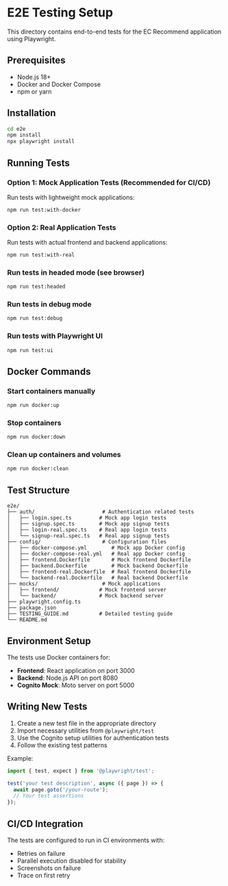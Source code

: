 # E2E Testing Setup

This directory contains end-to-end tests for the EC Recommend application using Playwright.

## Prerequisites

- Node.js 18+
- Docker and Docker Compose
- npm or yarn

## Installation

```bash
cd e2e
npm install
npx playwright install
```

## Running Tests

### Option 1: Mock Application Tests (Recommended for CI/CD)
Run tests with lightweight mock applications:
```bash
npm run test:with-docker
```

### Option 2: Real Application Tests
Run tests with actual frontend and backend applications:
```bash
npm run test:with-real
```

### Run tests in headed mode (see browser)
```bash
npm run test:headed
```

### Run tests in debug mode
```bash
npm run test:debug
```

### Run tests with Playwright UI
```bash
npm run test:ui
```

## Docker Commands

### Start containers manually
```bash
npm run docker:up
```

### Stop containers
```bash
npm run docker:down
```

### Clean up containers and volumes
```bash
npm run docker:clean
```

## Test Structure

```
e2e/
├── auth/                      # Authentication related tests
│   ├── login.spec.ts         # Mock app login tests
│   ├── signup.spec.ts        # Mock app signup tests
│   ├── login-real.spec.ts    # Real app login tests
│   └── signup-real.spec.ts   # Real app signup tests
├── config/                    # Configuration files
│   ├── docker-compose.yml        # Mock app Docker config
│   ├── docker-compose-real.yml   # Real app Docker config
│   ├── frontend.Dockerfile       # Mock frontend Dockerfile
│   ├── backend.Dockerfile        # Mock backend Dockerfile
│   ├── frontend-real.Dockerfile  # Real frontend Dockerfile
│   └── backend-real.Dockerfile   # Real backend Dockerfile
├── mocks/                     # Mock applications
│   ├── frontend/             # Mock frontend server
│   └── backend/              # Mock backend server
├── playwright.config.ts
├── package.json
├── TESTING_GUIDE.md          # Detailed testing guide
└── README.md
```

## Environment Setup

The tests use Docker containers for:
- **Frontend**: React application on port 3000
- **Backend**: Node.js API on port 8080
- **Cognito Mock**: Moto server on port 5000

## Writing New Tests

1. Create a new test file in the appropriate directory
2. Import necessary utilities from `@playwright/test`
3. Use the Cognito setup utilities for authentication tests
4. Follow the existing test patterns

Example:
```typescript
import { test, expect } from '@playwright/test';

test('your test description', async ({ page }) => {
  await page.goto('/your-route');
  // Your test assertions
});
```

## CI/CD Integration

The tests are configured to run in CI environments with:
- Retries on failure
- Parallel execution disabled for stability
- Screenshots on failure
- Trace on first retry